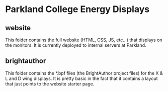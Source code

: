 # Parkland College Energy Displays

## website
This folder contains the full website (HTML, CSS, JS, etc...) that displays on the monitors. It is currently deployed to internal servers at Parkland. 

## brightauthor
This folder contains the *.bpf files (the BrightAuthor project files) for the X & L and D wing displays. It is pretty basic in the fact that it contains a layout that just points to the website starter page. 
